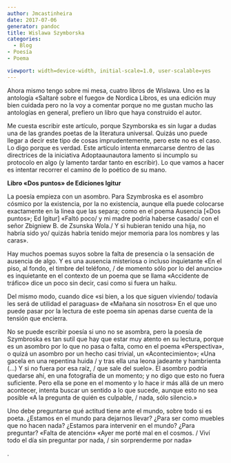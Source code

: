 ```yaml
---
author: Jmcastinheira
date: 2017-07-06
generator: pandoc
title: Wislawa Szymborska
categories:
  - Blog
- Poesía
- Poema

viewport: width=device-width, initial-scale=1.0, user-scalable=yes
---
```




Ahora mismo tengo sobre mi mesa, cuatro libros de Wislawa. Uno es la
antología «Saltaré sobre el fuego» de Nordica Libros, es una edición muy
bien cuidada pero no la voy a comentar porque no me gustan mucho las
antologías en general, prefiero un libro que haya construido el autor.

Me cuesta escribir este artículo, porque Szymborska es sin lugar a dudas
una de las grandes poetas de la literatura universal. Quizás uno puede
llegar a decir este tipo de cosas imprudentemente, pero este no es el
caso. Lo digo porque es verdad. Este artículo intenta enmarcarse dentro
de las directrices de la iniciativa Adoptaaunautora lamento si incumplo
su protocolo en algo (y lamento tardar tanto en escribir). Lo que vamos
a hacer es intentar recorrer el camino de lo poético de su mano.

**Libro «Dos puntos» de Ediciones Igitur**

La poesía empieza con un asombro. Para Szymbroska es el asombro cósmico
por la existencia, por la no existencia, aunque ella puede colocarse
exactamente en la linea que las separa; como en el poema Ausencia \[«Dos
puntos»; Ed Igitur\] «Faltó poco/ y mi madre podría haberse casado/ con
el señor Zbigniew B. de Zsunska Wola./ Y si hubieran tenido una hija, no
habría sido yo/ quizás habría tenido mejor memoria para los nombres y
las caras».

Hay muchos poemas suyos sobre la falta de presencia o la sensación de
ausencia de algo. Y es una ausencia misteriosa o incluso inquietante «En
el piso, al fondo, el timbre del teléfono, / de momento sólo por lo del
anuncio» es inquietante en el contexto de un poema que se llama
«Accidente de tráfico» dice un poco sin decir, casi como si fuera un
haiku.

Del mismo modo, cuando dice «si bien, a los que siguen viviendo/ todavía
les será de utilidad el paraguas» de «Mañana sin nosotros» En el que uno
puede pasar por la lectura de este poema sin apenas darse cuenta de la
tensión que encierra.

No se puede escribir poesía si uno no se asombra, pero la poesía de
Szymbroska es tan sutil que hay que estar muy atento en su lectura,
porque es un asombro por lo que no pasa o falta, como en el poema
«Perspectiva», o quizá un asombro por un hecho casi trivial, un
«Acontecimiento»; «Una gacela en una repentina huida / y tras ella una
leona jadeante y hambrienta (...) Y si no fuera por esa raíz, / que sale
del suelo». El asombro podría quedarse ahí, en una fotografía de un
momento; y no digo que esto no fuera suficiente. Pero ella se pone en el
momento y lo hace ir más allá de un mero acontecer, intenta buscar un
sentido a lo que sucede, aunque esto no sea posible «A la pregunta de
quién es culpable, / nada, sólo silencio.»

Uno debe preguntarse qué actitud tiene ante el mundo, sobre todo si es
poeta. ¿Estamos en el mundo para dejarnos llevar? ¿Para ser como muebles
que no hacen nada? ¿Estamos para intervenir en el mundo? ¿Para
preguntar? «Falta de atención» «Ayer me porté mal en el cosmos. / Viví
todo el día sin preguntar por nada, / sin sorprenderme por nada»

.

